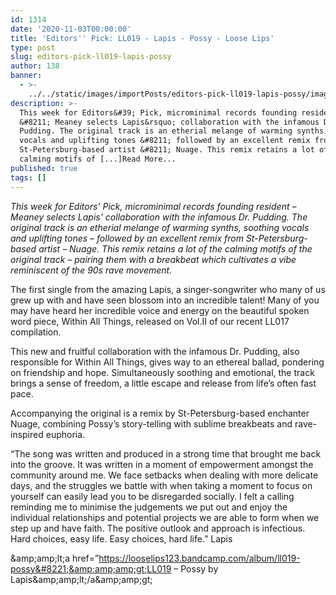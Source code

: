 ```yaml
---
id: 1314
date: '2020-11-03T00:00:00'
title: 'Editors'' Pick: LL019 - Lapis - Possy - Loose Lips'
type: post
slug: editors-pick-ll019-lapis-possy
author: 138
banner:
  - >-
    ../../static/images/importPosts/editors-pick-ll019-lapis-possy/image1314.jpeg
description: >-
  This week for Editors&#39; Pick, microminimal records founding resident
  &#8211; Meaney selects Lapis&rsquo; collaboration with the infamous Dr.
  Pudding. The original track is an etherial melange of warming synths, soothing
  vocals and uplifting tones &#8211; followed by an excellent remix from
  St-Petersburg-based artist &#8211; Nuage. This remix retains a lot of the
  calming motifs of [...]Read More...
published: true
tags: []
---
```

_This week for Editors' Pick, microminimal records founding resident – Meaney selects Lapis’ collaboration with the infamous Dr. Pudding. The original track is an etherial melange of warming synths, soothing vocals and uplifting tones – followed by an excellent remix from St-Petersburg-based artist – Nuage. This remix retains a lot of the calming motifs of the original track – pairing them with a breakbeat which cultivates a vibe reminiscent of the 90s rave movement._

The first single from the amazing Lapis, a singer-songwriter who many of us grew up with and have seen blossom into an incredible talent! Many of you may have heard her incredible voice and energy on the beautiful spoken word piece, Within All Things, released on Vol.II of our recent LL017 compilation.

This new and fruitful collaboration with the infamous Dr. Pudding, also responsible for Within All Things, gives way to an ethereal ballad, pondering on friendship and hope. Simultaneously soothing and emotional, the track brings a sense of freedom, a little escape and release from life’s often fast pace.

Accompanying the original is a remix by St-Petersburg-based enchanter Nuage, combining Possy’s story-telling with sublime breakbeats and rave-inspired euphoria.

“The song was written and produced in a strong time that brought me back into the groove. It was written in a moment of empowerment amongst the community around me. We face setbacks when dealing with more delicate days, and the struggles we battle with when taking a moment to focus on yourself can easily lead you to be disregarded socially. I felt a calling reminding me to minimise the judgements we put out and enjoy the individual relationships and potential projects we are able to form when we step up and have faith. The positive outlook and approach is infectious. Hard choices, easy life. Easy choices, hard life.” Lapis

&amp;amp;amp;lt;a href=&#8221;https://looselips123.bandcamp.com/album/ll019-possy&#8221;&amp;amp;amp;gt;LL019 &#8211; Possy by Lapis&amp;amp;amp;lt;/a&amp;amp;amp;gt;